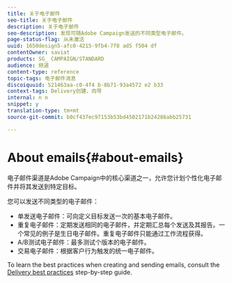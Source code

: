 ```yaml
---
title: 关于电子邮件
seo-title: 关于电子邮件
description: 关于电子邮件
seo-description: 发现可随Adobe Campaign发送的不同类型电子邮件。
page-status-flag: 从未激活
uuid: 1650design5-afc0-4215-9fb4-7f8 ad5 f504 df
contentOwner: saviat
products: SG_ CAMPAIGN/STANDARD
audience: 频道
content-type: reference
topic-tags: 电子邮件消息
discoiquuid: 521463aa-c0-4f4 b-8b71-93a4572 e2 b33
context-tags: Delivery创建，向导
internal: n n
snippet: y
translation-type: tm+mt
source-git-commit: b0cf437ec97153b53bd4502171b24286abb25731

---
```



# About emails{#about-emails}

电子邮件渠道是Adobe Campaign中的核心渠道之一，允许您计划个性化电子邮件并将其发送到特定目标。

您可以发送不同类型的电子邮件：

* 单发送电子邮件：可向定义目标发送一次的基本电子邮件。
* 重复电子邮件：定期发送相同的电子邮件，并定期汇总每个发送及其报告。一个常见的例子是生日电子邮件。重复电子邮件只能通过工作流程获得。
* A/B测试电子邮件：最多测试个版本的电子邮件。
* 交易电子邮件：根据客户行为触发的统一电子邮件。

To learn the best practices when creating and sending emails, consult the [Delivery best practices](https://docs.campaign.adobe.com/doc/standard/getting_started/en/ACS_DeliveryBestPractices.html) step-by-step guide.
